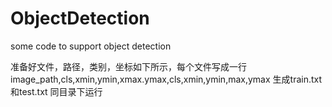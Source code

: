 # ObjectDetection
some code to support object detection


准备好文件，路径，类别，坐标如下所示，每个文件写成一行
image_path,cls,xmin,ymin,xmax.ymax,cls,xmin,ymin,max,ymax
生成train.txt和test.txt 同目录下运行
